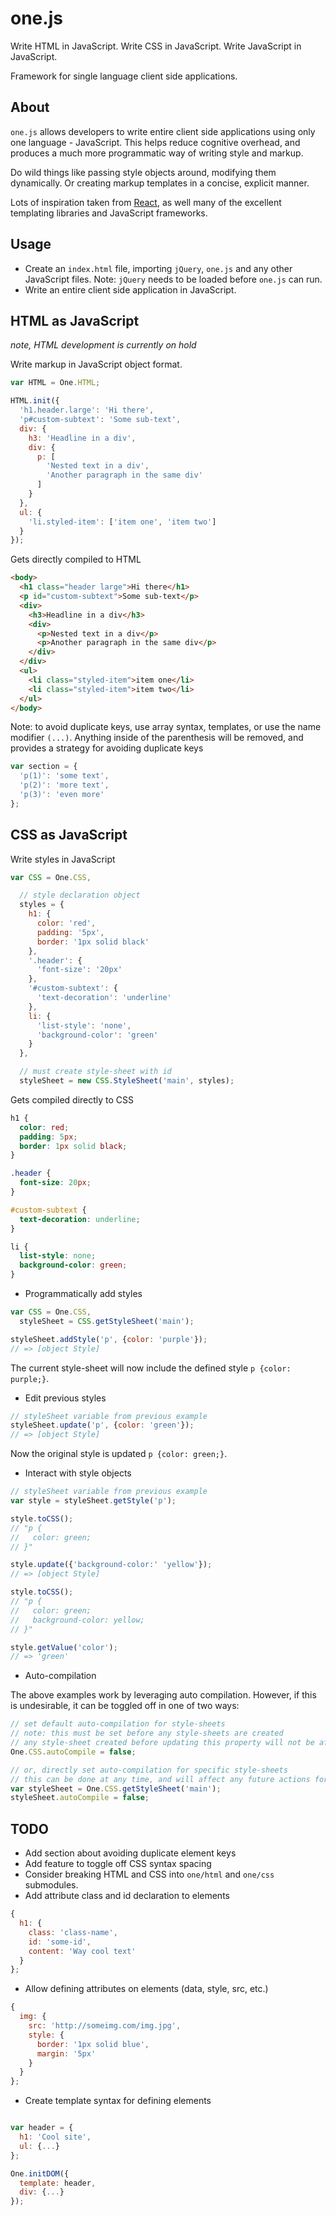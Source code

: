# one.js

Write HTML in JavaScript. Write CSS in JavaScript. Write JavaScript in JavaScript.

Framework for single language client side applications.

## About

`one.js` allows developers to write entire client side applications using only one language - JavaScript. This helps reduce cognitive overhead, and produces a much more programmatic way of writing style and markup.

Do wild things like passing style objects around, modifying them dynamically. Or creating markup templates in a concise, explicit manner.

Lots of inspiration taken from [React](http://facebook.github.io/react/), as well many of the excellent templating libraries and JavaScript frameworks.

## Usage

* Create an `index.html` file, importing `jQuery`, `one.js` and any other JavaScript files. Note: `jQuery` needs to be loaded before `one.js` can run.
* Write an entire client side application in JavaScript.

## HTML as JavaScript

*note, HTML development is currently on hold*

Write markup in JavaScript object format.

```js
var HTML = One.HTML;

HTML.init({
  'h1.header.large': 'Hi there',
  'p#custom-subtext': 'Some sub-text',
  div: {
    h3: 'Headline in a div',
    div: {
      p: [
        'Nested text in a div',
        'Another paragraph in the same div'
      ]
    }
  },
  ul: {
    'li.styled-item': ['item one', 'item two']
  }
});
```

Gets directly compiled to HTML

```html
<body>
  <h1 class="header large">Hi there</h1>
  <p id="custom-subtext">Some sub-text</p>
  <div>
    <h3>Headline in a div</h3>
    <div>
      <p>Nested text in a div</p>
      <p>Another paragraph in the same div</p>
    </div>
  </div>
  <ul>
    <li class="styled-item">item one</li>
    <li class="styled-item">item two</li>
  </ul>
</body>
```

Note: to avoid duplicate keys, use array syntax, templates, or use the name modifier `(...)`. Anything inside of the parenthesis will be removed, and provides a strategy for avoiding duplicate keys

```js
var section = {
  'p(1)': 'some text',
  'p(2)': 'more text',
  'p(3)': 'even more'
};
```

## CSS as JavaScript

Write styles in JavaScript

```js
var CSS = One.CSS,

  // style declaration object
  styles = {
    h1: {
      color: 'red',
      padding: '5px',
      border: '1px solid black'
    },
    '.header': {
      'font-size': '20px'
    },
    '#custom-subtext': {
      'text-decoration': 'underline'
    },
    li: {
      'list-style': 'none',
      'background-color': 'green'
    }
  },

  // must create style-sheet with id
  styleSheet = new CSS.StyleSheet('main', styles);
```

Gets compiled directly to CSS

```css
h1 {
  color: red;
  padding: 5px;
  border: 1px solid black;
}

.header {
  font-size: 20px;
}

#custom-subtext {
  text-decoration: underline;
}

li {
  list-style: none;
  background-color: green;
}
```

* Programmatically add styles

```js
var CSS = One.CSS,
  styleSheet = CSS.getStyleSheet('main');

styleSheet.addStyle('p', {color: 'purple'});
// => [object Style]
```

The current style-sheet will now include the defined style `p {color: purple;}`.

* Edit previous styles

```js
// styleSheet variable from previous example
styleSheet.update('p', {color: 'green'});
// => [object Style]
```

Now the original style is updated `p {color: green;}`.

* Interact with style objects

```js
// styleSheet variable from previous example
var style = styleSheet.getStyle('p');

style.toCSS();
// "p {
//   color: green;
// }"

style.update({'background-color:' 'yellow'});
// => [object Style]

style.toCSS();
// "p {
//   color: green;
//   background-color: yellow;
// }"

style.getValue('color');
// => 'green'
```

* Auto-compilation

The above examples work by leveraging auto compilation. However, if this is undesirable, it can be toggled off in one of two ways:

```js
// set default auto-compilation for style-sheets
// note: this must be set before any style-sheets are created
// any style-sheet created before updating this property will not be affected
One.CSS.autoCompile = false;

// or, directly set auto-compilation for specific style-sheets
// this can be done at any time, and will affect any future actions for the style-sheet
var styleSheet = One.CSS.getStyleSheet('main');
styleSheet.autoCompile = false;
```

## TODO
* Add section about avoiding duplicate element keys
* Add feature to toggle off CSS syntax spacing
* Consider breaking HTML and CSS into `one/html` and `one/css` submodules.
* Add attribute class and id declaration to elements
```js
{
  h1: {
    class: 'class-name',
    id: 'some-id',
    content: 'Way cool text'
  }
};
```
* Allow defining attributes on elements (data, style, src, etc.)
```js
{
  img: {
    src: 'http://someimg.com/img.jpg',
    style: {
      border: '1px solid blue',
      margin: '5px'
    }
  }
};
```
* Create template syntax for defining elements
```js

var header = {
  h1: 'Cool site',
  ul: {...}
};

One.initDOM({
  template: header,
  div: {...}
});
```
